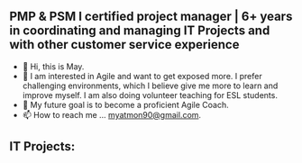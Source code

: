 ## PMP & PSM I certified project manager | 6+ years in coordinating and managing IT Projects and with other customer service experience


- 👋 Hi, this is May.
- 👀 I am interested in Agile and want to get exposed more. I prefer challenging environments, which I believe give me more to learn and improve myself. I am also doing volunteer teaching for ESL students.
- 💞️ My future goal is to become a proficient Agile Coach.
- 📫 How to reach me ... myatmon90@gmail.com.

## IT Projects:
